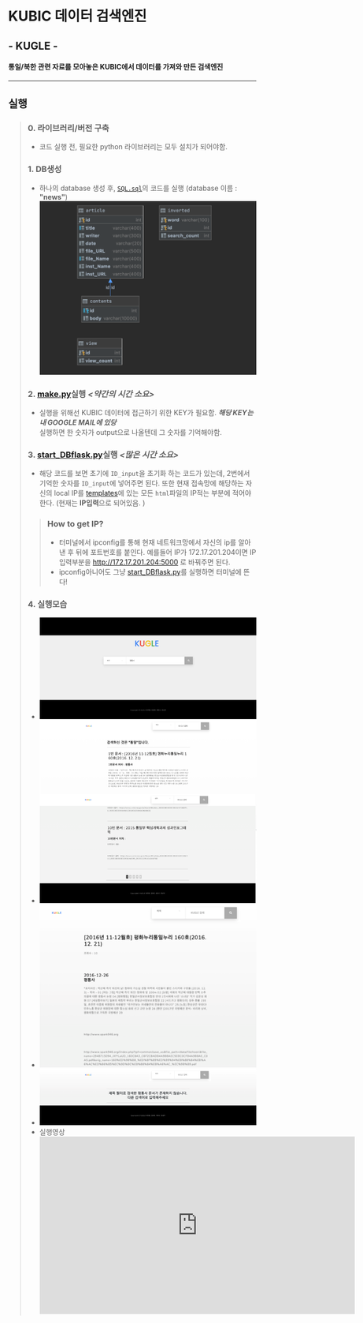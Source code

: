 # **KUBIC 데이터 검색엔진**
## - KUGLE -

#### 통일/북한 관련 자료를 모아놓은 KUBIC에서 데이터를 가져와 만든 검색엔진

--- ---
## 실행
> ### **0. 라이브러리/버전 구축**
> - 코드 실행 전, 필요한 python 라이브러리는 모두 설치가 되어야함.
> ### **1. DB생성**
> - 하나의 database 생성 후, [`SQL.sql`](./SQL.sql)의 코드를 실행 (database 이름 : **"news"**)
<BR> ![ER_DIAGRAM](./image/img1.png)
> ### **2. [make.py](./make.py)실행 *<약간의 시간 소요>***
> - 실행을 위해선 KUBIC 데이터에 접근하기 위한 KEY가 필요함. ***_해당 KEY는 내 GOOGLE MAIL에 있당_***</br>실행하면 한 숫자가 output으로 나올텐데 그 숫자를 기억해야함.
> ### **3. [start_DBflask.py](./start_DBflask.py)실행 *<많은 시간 소요>***
> - 해당 코드를 보면 초기에 `ID_input`을 초기화 하는 코드가 있는데, 2번에서 기억한 숫자를 `ID_input`에 넣어주면 된다. 또한 현재 접속망에 해당하는 자신의 local IP를 [templates](./DBflask/templates)에 있는 모든 `html`파일의 IP적는 부분에 적어야한다. (현재는 **IP입력**으로 되어있음. )
>> ### **How to get IP?** 
>> - 터미널에서 ipconfig를 통해 현재 네트워크망에서 자신의 ip를 알아낸 후 뒤에 포트번호를 붙인다. 예를들어 IP가 172.17.201.204이면 IP입력부분을 http://172.17.201.204:5000 로 바꿔주면 된다. 
>> - ipconfig아니어도 그냥 [start_DBflask.py](./start_DBflask.py)를 실행하면 터미널에 뜬다!
> ### **4. 실행모습**
> - ![사진](./image/img2.png)
> - ![사진](./image/img3.png)
> - ![사진](./image/img4.png)
> - ![사진](./image/img5.png)
> - 실행영상 <br/> <iframe width="640" height="360" src="https://youtu.be/nTHJNONnTGI" frameborder="0" gesture="media" allowfullscreen=""></iframe>